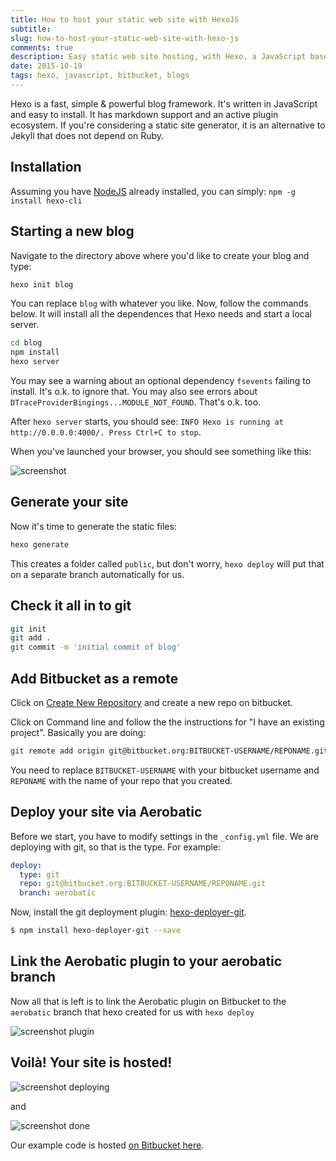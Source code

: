 ```yaml
---
title: How to host your static web site with HexoJS
subtitle:
slug: how-to-host-your-static-web-site-with-hexo-js
comments: true
description: Easy static web site hosting, with Hexo, a JavaScript based site generator
date: 2015-10-19
tags: hexo, javascript, bitbucket, blogs
---
```


Hexo is a fast, simple & powerful blog framework. It's written in JavaScript and easy to install. It has markdown support and an active plugin ecosystem. If you're considering a static site generator, it is an alternative to Jekyll that does not depend on Ruby.

## Installation
Assuming you have [NodeJS](http://nodejs.org) already installed, you can simply:
`npm -g install hexo-cli`

## Starting a new blog
Navigate to the directory above where you'd like to create your blog and type:

~~~sh
hexo init blog
~~~

You can replace `blog` with whatever you like. Now, follow the commands below. It will install all the dependences that Hexo needs and start a local server.

~~~sh
cd blog
npm install
hexo server
~~~

You may see a warning about an optional dependency `fsevents` failing to install. It's o.k. to ignore that. You may also see errors about `DTraceProviderBingings...MODULE_NOT_FOUND`. That's o.k. too.

After `hexo server` starts, you should see:
`INFO Hexo is running at http://0.0.0.0:4000/. Press Ctrl+C to stop`.

When you've launched your browser, you should see something like this:

<img alt="screenshot" class="img-responsive marketing-feature-showcase--screenshot" src="//www.aerobatic.com/media/blog/hexo/hexo-install-page.png">

## Generate your site
Now it's time to generate the static files:

~~~sh
hexo generate
~~~

This creates a folder called `public`, but don't worry, `hexo deploy` will put that on a separate branch automatically for us.

## Check it all in to git

~~~sh
git init
git add .
git commit -m 'initial commit of blog'
~~~

## Add Bitbucket as a remote
Click on [Create New Repository](https://bitbucket.org/repo/create)
and create a new repo on bitbucket.

Click on Command line and follow the the instructions for "I have an existing project". Basically you are doing:

~~~sh
git remote add origin git@bitbucket.org:BITBUCKET-USERNAME/REPONAME.git
~~~

You need to replace `BITBUCKET-USERNAME` with your bitbucket username and `REPONAME` with the name of your repo that you created.

## Deploy your site via Aerobatic

Before we start, you have to modify settings in the `_config.yml` file. We are deploying with git, so that is the type. For example:

~~~yaml
deploy:
  type: git
  repo: git@bitbucket.org:BITBUCKET-USERNAME/REPONAME.git
  branch: aerobatic
~~~

Now, install the git deployment plugin:  [hexo-deployer-git](https://github.com/hexojs/hexo-deployer-git).

~~~sh
$ npm install hexo-deployer-git --save
~~~

## Link the Aerobatic plugin to your aerobatic branch

Now all that is left is to link the Aerobatic plugin on Bitbucket to the `aerobatic` branch that hexo created for us with `hexo deploy`

<img alt="screenshot plugin" class="img-responsive marketing-feature-showcase--screenshot" src="//www.aerobatic.com/media/blog/hexo/link-repo-aerobatic.png">

## Voilà! Your site is hosted!

<img alt="screenshot deploying" class="img-responsive marketing-feature-showcase--screenshot" src="//www.aerobatic.com/media/blog/hexo/hexo-deployed.png">

and

<img alt="screenshot done" class="img-responsive marketing-feature-showcase--screenshot" src="//www.aerobatic.com/media/blog/hexo/hexo-done.png">

Our example code is hosted [on Bitbucket here](https://bitbucket.org/aerobatic/hexo-test/).
